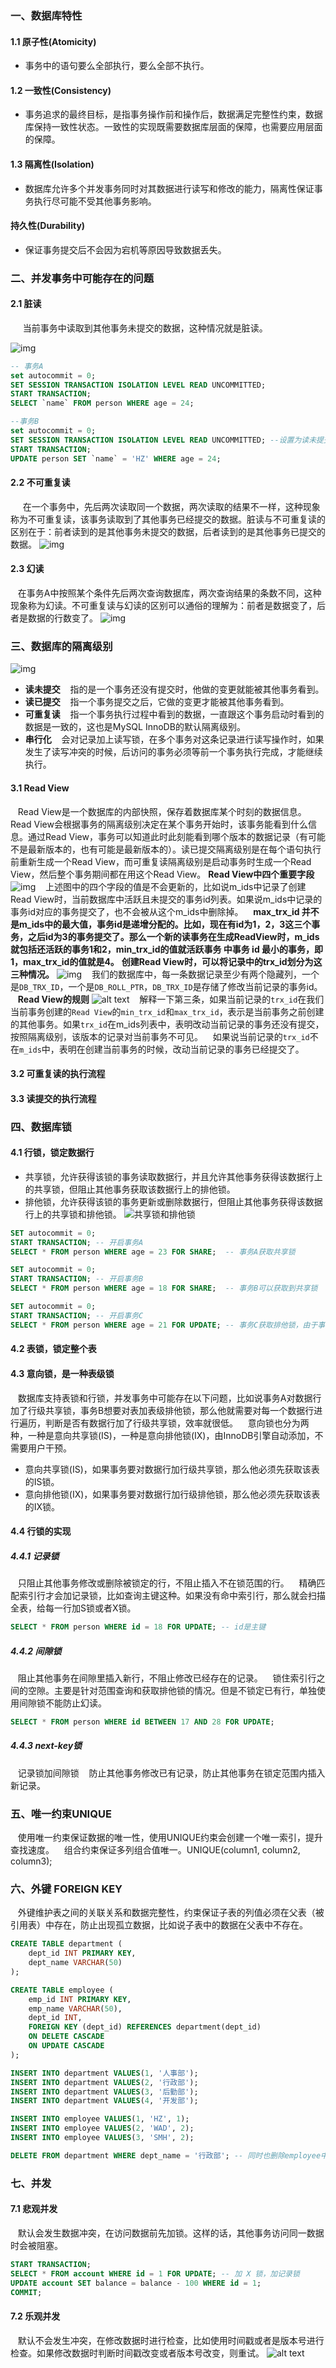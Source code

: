 ### 一、数据库特性

#### 1.1 原子性(Atomicity)
- 事务中的语句要么全部执行，要么全部不执行。
#### 1.2 一致性(Consistency)
- 事务追求的最终目标，是指事务操作前和操作后，数据满足完整性约束，数据库保持一致性状态。一致性的实现既需要数据库层面的保障，也需要应用层面的保障。
#### 1.3 隔离性(Isolation)
- 数据库允许多个并发事务同时对其数据进行读写和修改的能力，隔离性保证事务执行尽可能不受其他事务影响。
#### 持久性(Durability)
- 保证事务提交后不会因为宕机等原因导致数据丢失。
### 二、并发事务中可能存在的问题
#### 2.1 脏读

&nbsp; &nbsp; &nbsp;当前事务中读取到其他事务未提交的数据，这种情况就是脏读。

![img](assets/202404261856440.png)

```SQL
-- 事务A
set autocommit = 0;
SET SESSION TRANSACTION ISOLATION LEVEL READ UNCOMMITTED;
START TRANSACTION;
SELECT `name` FROM person WHERE age = 24;

--事务B
set autocommit = 0;
SET SESSION TRANSACTION ISOLATION LEVEL READ UNCOMMITTED; --设置为读未提交的隔离级别
START TRANSACTION;
UPDATE person SET `name` = 'HZ' WHERE age = 24;
```
#### 2.2 不可重复读

&nbsp; &nbsp; &nbsp;在一个事务中，先后两次读取同一个数据，两次读取的结果不一样，这种现象称为不可重复读，该事务读取到了其他事务已经提交的数据。脏读与不可重复读的区别在于：前者读到的是其他事务未提交的数据，后者读到的是其他事务已提交的数据。
![img](assets/202404261856404.png)

#### 2.3 幻读

&nbsp;&nbsp;&nbsp;在事务A中按照某个条件先后两次查询数据库，两次查询结果的条数不同，这种现象称为幻读。不可重复读与幻读的区别可以通俗的理解为：前者是数据变了，后者是数据的行数变了。
![img](assets/202404261856474.png)

### 三、数据库的隔离级别
![img](assets/202404261856480.png)
- **读未提交**
&nbsp;&nbsp;&nbsp;指的是一个事务还没有提交时，他做的变更就能被其他事务看到。
- **读已提交**
&nbsp;&nbsp;&nbsp;指一个事务提交之后，它做的变更才能被其他事务看到。
- **可重复读**
&nbsp;&nbsp;&nbsp;指一个事务执行过程中看到的数据，一直跟这个事务启动时看到的数据是一致的，这也是MySQL InnoDB的默认隔离级别。
- **串行化**
&nbsp;&nbsp;&nbsp;会对记录加上读写锁，在多个事务对这条记录进行读写操作时，如果发生了读写冲突的时候，后访问的事务必须等前一个事务执行完成，才能继续执行。
#### 3.1 Read View
&nbsp;&nbsp;&nbsp;Read View是一个数据库的内部快照，保存着数据库某个时刻的数据信息。Read View会根据事务的隔离级别决定在某个事务开始时，该事务能看到什么信息。通过Read View，事务可以知道此时此刻能看到哪个版本的数据记录（有可能不是最新版本的，也有可能是最新版本的）。读已提交隔离级别是在每个语句执行前重新生成一个Read View，而可重复读隔离级别是启动事务时生成一个Read View，然后整个事务期间都在用这个Read View。
**Read View中四个重要字段**
![img](assets/202404261856585.png)
&nbsp;&nbsp;&nbsp;上述图中的四个字段的值是不会更新的，比如说m_ids中记录了创建Read View时，当前数据库中活跃且未提交的事务id列表。如果说m_ids中记录的事务id对应的事务提交了，也不会被从这个m_ids中删除掉。
&nbsp;&nbsp;&nbsp;**max_trx_id 并不是m_ids中的最大值，事务id是递增分配的。比如，现在有id为1，2，3这三个事务，之后id为3的事务提交了。那么一个新的读事务在生成ReadView时，m_ids就包括还活跃的事务1和2，min_trx_id的值就活跃事务 中事务 id 最小的事务，即1，max_trx_id的值就是4。**
**创建Read View时，可以将记录中的trx_id划分为这三种情况。**
![img](assets/202404261856176.png)
&nbsp;&nbsp;&nbsp;我们的数据库中，每一条数据记录至少有两个隐藏列，一个是`DB_TRX_ID`，一个是`DB_ROLL_PTR`，`DB_TRX_ID`是存储了修改当前记录的事务id。
&nbsp;&nbsp;&nbsp;**Read View的规则**
![alt text](image.png)
&nbsp;&nbsp;&nbsp;解释一下第三条，如果当前记录的`trx_id`在我们当前事务创建的`Read View`的`min_trx_id`和`max_trx_id`，表示是当前事务之前创建的其他事务。如果`trx_id`在m_ids列表中，表明改动当前记录的事务还没有提交，按照隔离级别，该版本的记录对当前事务不可见。
&nbsp;&nbsp;&nbsp;如果说当前记录的`trx_id`不在`m_ids`中，表明在创建当前事务的时候，改动当前记录的事务已经提交了。

#### 3.2 可重复读的执行流程
#### 3.3 读提交的执行流程
### 四、数据库锁

#### 4.1 行锁，锁定数据行
- 共享锁，允许获得该锁的事务读取数据行，并且允许其他事务获得该数据行上的共享锁，但阻止其他事务获取该数据行上的排他锁。
- 排他锁，允许获得该锁的事务更新或删除数据行，但阻止其他事务获得该数据行上的共享锁和排他锁。
![](https://img2020.cnblogs.com/blog/1401949/202106/1401949-20210630170400000-1912062492.png "共享锁和排他锁")
```SQL
SET autocommit = 0;
START TRANSACTION; -- 开启事务A
SELECT * FROM person WHERE age = 23 FOR SHARE;  -- 事务A获取共享锁

SET autocommit = 0;
START TRANSACTION; -- 开启事务B
SELECT * FROM person WHERE age = 18 FOR SHARE;  -- 事务B可以获取到共享锁

SET autocommit = 0;
START TRANSACTION; -- 开启事务C
SELECT * FROM person WHERE age = 21 FOR UPDATE; -- 事务C获取排他锁，由于事务A获取共享锁并且没有提交，导致事务C一直阻塞无法获取排他锁，最终导致报错：1205 - Lock wait timeout exceeded; try restarting transaction
```
#### 4.2 表锁，锁定整个表
#### 4.3 意向锁，是一种表级锁
&nbsp;&nbsp;&nbsp;数据库支持表锁和行锁，并发事务中可能存在以下问题，比如说事务A对数据行加了行级共享锁，事务B想要对表加表级排他锁，那么他就需要对每一个数据行进行遍历，判断是否有数据行加了行级共享锁，效率就很低。
&nbsp;&nbsp;&nbsp;意向锁也分为两种，一种是意向共享锁(IS)，一种是意向排他锁(IX)，由InnoDB引擎自动添加，不需要用户干预。
- 意向共享锁(IS)，如果事务要对数据行加行级共享锁，那么他必须先获取该表的IS锁。
- 意向排他锁(IX)，如果事务要对数据行加行级排他锁，那么他必须先获取该表的IX锁。
#### 4.4 行锁的实现
##### 4.4.1 记录锁
&nbsp;&nbsp;&nbsp;只阻止其他事务修改或删除被锁定的行，不阻止插入不在锁范围的行。
&nbsp;&nbsp;&nbsp;精确匹配索引行才会加记录锁，比如查询主键这种。如果没有命中索引行，那么就会扫描全表，给每一行加S锁或者X锁。

```SQL
SELECT * FROM person WHERE id = 18 FOR UPDATE; -- id是主键
```
##### 4.4.2 间隙锁
&nbsp;&nbsp;&nbsp;阻止其他事务在间隙里插入新行，不阻止修改已经存在的记录。
&nbsp;&nbsp;&nbsp;锁住索引行之间的空隙。主要是针对范围查询和获取排他锁的情况。但是不锁定已有行，单独使用间隙锁不能防止幻读。
```SQL
SELECT * FROM person WHERE id BETWEEN 17 AND 28 FOR UPDATE;
```
##### 4.4.3 next-key锁
&nbsp;&nbsp;&nbsp;记录锁加间隙锁
&nbsp;&nbsp;&nbsp;防止其他事务修改已有记录，防止其他事务在锁定范围内插入新记录。

### 五、唯一约束UNIQUE
&nbsp;&nbsp;&nbsp;使用唯一约束保证数据的唯一性，使用UNIQUE约束会创建一个唯一索引，提升查找速度。
&nbsp;&nbsp;&nbsp;组合约束保证多列组合值唯一。UNIQUE(column1, column2, column3);

### 六、外键 FOREIGN KEY

&nbsp;&nbsp;&nbsp;外键维护表之间的关联关系和数据完整性，约束保证子表的列值必须在父表（被引用表）中存在，防止出现孤立数据，比如说子表中的数据在父表中不存在。
```SQL
CREATE TABLE department (
    dept_id INT PRIMARY KEY,
    dept_name VARCHAR(50)
);

CREATE TABLE employee (
    emp_id INT PRIMARY KEY,
    emp_name VARCHAR(50),
    dept_id INT,
    FOREIGN KEY (dept_id) REFERENCES department(dept_id)
    ON DELETE CASCADE
    ON UPDATE CASCADE
);

INSERT INTO department VALUES(1, '人事部');
INSERT INTO department VALUES(2, '行政部');
INSERT INTO department VALUES(3, '后勤部');
INSERT INTO department VALUES(4, '开发部');

INSERT INTO employee VALUES(1, 'HZ', 1);
INSERT INTO employee VALUES(2, 'WAD', 2);
INSERT INTO employee VALUES(3, 'SMH', 2);

DELETE FROM department WHERE dept_name = '行政部'; -- 同时也删除employee中的WAD和SMH这两条数据
```
### 七、并发
#### 7.1 悲观并发
&nbsp;&nbsp;&nbsp;默认会发生数据冲突，在访问数据前先加锁。这样的话，其他事务访问同一数据时会被阻塞。

```SQL
START TRANSACTION;
SELECT * FROM account WHERE id = 1 FOR UPDATE; -- 加 X 锁，加记录锁
UPDATE account SET balance = balance - 100 WHERE id = 1;
COMMIT;
```
#### 7.2 乐观并发
&nbsp;&nbsp;&nbsp;默认不会发生冲突，在修改数据时进行检查，比如使用时间戳或者是版本号进行检查。如果修改数据时判断时间戳改变或者版本号改变，则重试。
![alt text](image-7.png)

